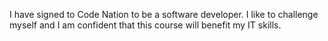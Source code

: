 I have signed to Code Nation to be a software developer. I like to challenge myself and I am confident that this course will benefit my IT skills.